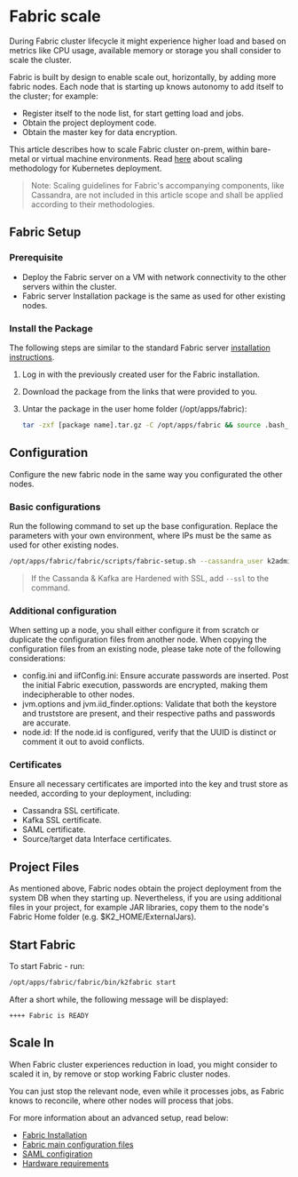 # Fabric scale
During Fabric cluster lifecycle it might experience higher load and based on metrics like CPU usage, available memory or storage you shall consider to scale the cluster. 

Fabric is built by design to enable scale out, horizontally, by adding more fabric nodes. Each node that is starting up knows autonomy to add itself to the cluster; for example:

* Register itself to the node list, for start getting load and jobs.
* Obtain the project deployment code.
* Obtain the master key for data encryption.

This article describes how to scale Fabric cluster on-prem, within bare-metal or virtual machine environments. Read [here]() about scaling methodology for Kubernetes deployment.

> Note: Scaling guidelines for Fabric's accompanying components, like Cassandra, are not included in this article scope and shall be applied according to their methodologies.



## Fabric Setup 

### Prerequisite

* Deploy the Fabric server on a VM with network connectivity to the other servers within the cluster.
* Fabric server Installation package is the same as used for other existing nodes.

### Install the Package 

The following steps are similar to the standard Fabric server [installation instructions](/articles/98_maintenance_and_operational/Installations/Linux/02_Fabric_7.x.x_Setup.md).

1. Log in with the previously created user for the Fabric installation.
2. Download the package from the links that were provided to you.
3. Untar the package in the user home folder (/opt/apps/fabric):

    ~~~bash
    tar -zxf [package name].tar.gz -C /opt/apps/fabric && source .bash_profile
    ~~~

## Configuration
Configure the new fabric node in the same way you configurated the other nodes.

### Basic configurations
Run the following command to set up the base configuration. Replace the parameters with your own environment, where IPs must be the same as used for other existing nodes. 

~~~bash
/opt/apps/fabric/fabric/scripts/fabric-setup.sh --cassandra_user k2admin --cassandra_password changeit --cassandra_ips 10.0.0.1,10.0.0.2,10.0.0.3  --kafka_ips 10.0.0.4,10.0.0.5,10.0.0.6 
~~~

> If the Cassanda & Kafka are Hardened with SSL, add  `--ssl` to the command.

### Additional configuration

When setting up a node, you shall either configure it from scratch or duplicate the configuration files from another node. When copying the configuration files from an existing node, please take note of the following considerations:
* config.ini and iifConfig.ini: Ensure accurate passwords are inserted. Post the initial Fabric execution, passwords are encrypted, making them indecipherable to other nodes.
* jvm.options and jvm.iid_finder.options: Validate that both the keystore and truststore are present, and their respective paths and passwords are accurate.
* node.id: If the node.id is configured, verify that the UUID is distinct or comment it out to avoid conflicts.


### Certificates
Ensure all necessary certificates are imported into the key and trust store as needed, according to your deployment, including:
* Cassandra SSL certificate.
* Kafka SSL certificate.
* SAML certificate.
* Source/target data Interface certificates.

## Project Files

As mentioned above, Fabric nodes obtain the project deployment from the system DB when they starting up. Nevertheless, if you are using additional files in your project, for example JAR libraries, copy them to the node's Fabric Home folder (e.g. $K2_HOME/ExternalJars).

## Start Fabric

To start Fabric - run:
~~~bash
/opt/apps/fabric/fabric/bin/k2fabric start
~~~

After a short while, the following message will be displayed: 
~~~
++++ Fabric is READY
~~~



## Scale In

When Fabric cluster experiences reduction in load, you might consider to scaled it in, by remove or stop working Fabric cluster nodes.

You can just stop the relevant node, even while it processes jobs, as Fabric knows to reconcile, where other nodes will process that jobs.



For more information about an advanced setup, read below:

<ul>
   <li><a href="/articles/98_maintenance_and_operational/Installations/Linux/02_Fabric_7.x.x_Setup.md">Fabric Installation</a></li>
   <li><a href="/articles/02_fabric_architecture/05_fabric_main_configuration_files.md">Fabric main configuration files</a></li>
   <li><a href="/articles/26_fabric_security/13_user_IAM_configiration.md">SAML configiration</a></li>
   <li><a href="/articles/98_maintenance_and_operational/Hardware/2_All_Environments/03_hardware_req_for_prod.md">Hardware requirements</a></li>
</ul>
